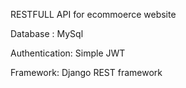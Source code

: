 RESTFULL API for ecommoerce website

Database : MySql

Authentication: Simple JWT

Framework: Django REST framework
